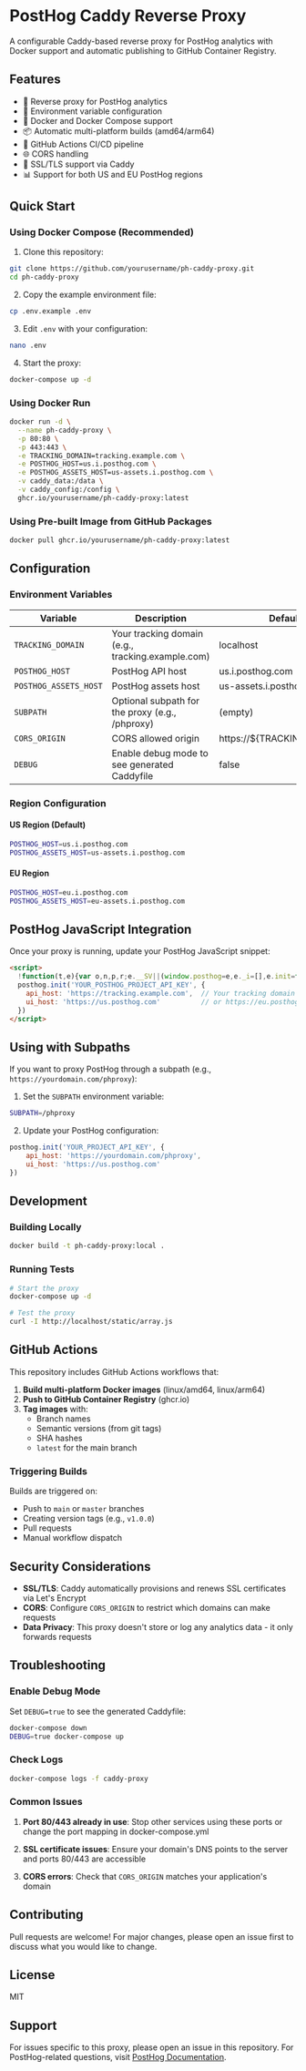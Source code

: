 # PostHog Caddy Reverse Proxy

A configurable Caddy-based reverse proxy for PostHog analytics with Docker support and automatic publishing to GitHub Container Registry.

## Features

- 🚀 Reverse proxy for PostHog analytics
- 🔧 Environment variable configuration
- 🐳 Docker and Docker Compose support
- 📦 Automatic multi-platform builds (amd64/arm64)
- 🔄 GitHub Actions CI/CD pipeline
- 🌐 CORS handling
- 🔐 SSL/TLS support via Caddy
- 📊 Support for both US and EU PostHog regions

## Quick Start

### Using Docker Compose (Recommended)

1. Clone this repository:
```bash
git clone https://github.com/yourusername/ph-caddy-proxy.git
cd ph-caddy-proxy
```

2. Copy the example environment file:
```bash
cp .env.example .env
```

3. Edit `.env` with your configuration:
```bash
nano .env
```

4. Start the proxy:
```bash
docker-compose up -d
```

### Using Docker Run

```bash
docker run -d \
  --name ph-caddy-proxy \
  -p 80:80 \
  -p 443:443 \
  -e TRACKING_DOMAIN=tracking.example.com \
  -e POSTHOG_HOST=us.i.posthog.com \
  -e POSTHOG_ASSETS_HOST=us-assets.i.posthog.com \
  -v caddy_data:/data \
  -v caddy_config:/config \
  ghcr.io/yourusername/ph-caddy-proxy:latest
```

### Using Pre-built Image from GitHub Packages

```bash
docker pull ghcr.io/yourusername/ph-caddy-proxy:latest
```

## Configuration

### Environment Variables

| Variable | Description | Default |
|----------|-------------|---------|
| `TRACKING_DOMAIN` | Your tracking domain (e.g., tracking.example.com) | localhost |
| `POSTHOG_HOST` | PostHog API host | us.i.posthog.com |
| `POSTHOG_ASSETS_HOST` | PostHog assets host | us-assets.i.posthog.com |
| `SUBPATH` | Optional subpath for the proxy (e.g., /phproxy) | (empty) |
| `CORS_ORIGIN` | CORS allowed origin | https://${TRACKING_DOMAIN} |
| `DEBUG` | Enable debug mode to see generated Caddyfile | false |

### Region Configuration

#### US Region (Default)
```bash
POSTHOG_HOST=us.i.posthog.com
POSTHOG_ASSETS_HOST=us-assets.i.posthog.com
```

#### EU Region
```bash
POSTHOG_HOST=eu.i.posthog.com
POSTHOG_ASSETS_HOST=eu-assets.i.posthog.com
```

## PostHog JavaScript Integration

Once your proxy is running, update your PostHog JavaScript snippet:

```html
<script>
  !function(t,e){var o,n,p,r;e.__SV||(window.posthog=e,e._i=[],e.init=function(i,s,a){function g(t,e){var o=e.split(".");2==o.length&&(t=t[o[0]],e=o[1]),t[e]=function(){t.push([e].concat(Array.prototype.slice.call(arguments,0)))}}(p=t.createElement("script")).type="text/javascript",p.crossOrigin="anonymous",p.async=!0,p.src=s.api_host+"/static/array.js",(r=t.getElementsByTagName("script")[0]).parentNode.insertBefore(p,r);var u=e;for(void 0!==a?u=e[a]=[]:a="posthog",u.people=u.people||[],u.toString=function(t){var e="posthog";return"posthog"!==a&&(e+="."+a),t||(e+=" (stub)"),e},u.people.toString=function(){return u.toString(1)+".people (stub)"},o="capture identify alias people.set people.set_once set_config register register_once unregister opt_out_capturing has_opted_out_capturing opt_in_capturing reset isFeatureEnabled onFeatureFlags getFeatureFlag getFeatureFlagPayload reloadFeatureFlags group updateEarlyAccessFeatureEnrollment getEarlyAccessFeatures getActiveMatchingSurveys getSurveys getNextSurveyStep onSessionId".split(" "),n=0;n<o.length;n++)g(u,o[n]);e._i.push([i,s,a])},e.__SV=1)}(document,window.posthog||[]);
  posthog.init('YOUR_POSTHOG_PROJECT_API_KEY', {
    api_host: 'https://tracking.example.com',  // Your tracking domain
    ui_host: 'https://us.posthog.com'          // or https://eu.posthog.com for EU
  })
</script>
```

## Using with Subpaths

If you want to proxy PostHog through a subpath (e.g., `https://yourdomain.com/phproxy`):

1. Set the `SUBPATH` environment variable:
```bash
SUBPATH=/phproxy
```

2. Update your PostHog configuration:
```javascript
posthog.init('YOUR_PROJECT_API_KEY', {
    api_host: 'https://yourdomain.com/phproxy',
    ui_host: 'https://us.posthog.com'
})
```

## Development

### Building Locally

```bash
docker build -t ph-caddy-proxy:local .
```

### Running Tests

```bash
# Start the proxy
docker-compose up -d

# Test the proxy
curl -I http://localhost/static/array.js
```

## GitHub Actions

This repository includes GitHub Actions workflows that:

1. **Build multi-platform Docker images** (linux/amd64, linux/arm64)
2. **Push to GitHub Container Registry** (ghcr.io)
3. **Tag images** with:
   - Branch names
   - Semantic versions (from git tags)
   - SHA hashes
   - `latest` for the main branch

### Triggering Builds

Builds are triggered on:
- Push to `main` or `master` branches
- Creating version tags (e.g., `v1.0.0`)
- Pull requests
- Manual workflow dispatch

## Security Considerations

- **SSL/TLS**: Caddy automatically provisions and renews SSL certificates via Let's Encrypt
- **CORS**: Configure `CORS_ORIGIN` to restrict which domains can make requests
- **Data Privacy**: This proxy doesn't store or log any analytics data - it only forwards requests

## Troubleshooting

### Enable Debug Mode

Set `DEBUG=true` to see the generated Caddyfile:

```bash
docker-compose down
DEBUG=true docker-compose up
```

### Check Logs

```bash
docker-compose logs -f caddy-proxy
```

### Common Issues

1. **Port 80/443 already in use**: Stop other services using these ports or change the port mapping in docker-compose.yml

2. **SSL certificate issues**: Ensure your domain's DNS points to the server and ports 80/443 are accessible

3. **CORS errors**: Check that `CORS_ORIGIN` matches your application's domain

## Contributing

Pull requests are welcome! For major changes, please open an issue first to discuss what you would like to change.

## License

MIT

## Support

For issues specific to this proxy, please open an issue in this repository.
For PostHog-related questions, visit [PostHog Documentation](https://posthog.com/docs).